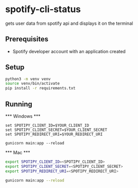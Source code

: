 # spotify-cli-status
gets user data from spotify api and displays it on the terminal

## Prerequisites
 - Spotify developer account with an application created

## Setup

```bash
python3 -m venv venv
source venv/bin/activate
pip install -r requirements.txt
```

## Running

*** Windows ***
```shell
set SPOTIPY_CLIENT_ID=$YOUR_CLIENT_ID
set SPOTIPY_CLIENT_SECRET=$YOUR_CLIENT_SECRET
set SPOTIPY_REDIRECT_URI=$YOUR_REDIRECT_URI

gunicorn main:app --reload
```
*** Mac ***
```bash
export SPOTIPY_CLIENT_ID=<SPOTIPY_CLIENT_ID>
export SPOTIPY_CLIENT_SECRET=<SPOTIPY_CLIENT_SECRET>
export SPOTIPY_REDIRECT_URI=<SPOTIPY_REDIRECT_URI>

gunicorn main:app --reload
```

